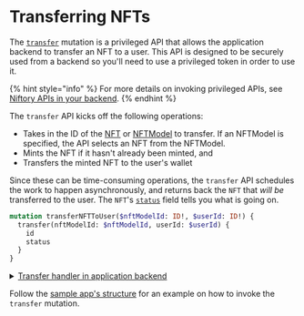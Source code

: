 # Transferring NFTs

The [`transfer`](https://api-docs-niftory.vercel.app/#mutation-transfer) mutation is a privileged API that allows the application backend to transfer an NFT to a user. This API is designed to be securely used from a backend so you'll need to use a privileged token in order to use it.

{% hint style="info" %}
For more details on invoking privileged APIs, see [Niftory APIs in your backend](../../../core-concepts/nfts/creating-nfts.md).
{% endhint %}

The `transfer` API kicks off the following operations:

* Takes in the ID of the [NFT](https://api-docs-niftory.vercel.app/#definition-NFT) or [NFTModel](https://api-docs-niftory.vercel.app/#definition-NFTModel) to transfer. If an NFTModel is specified, the API selects an NFT from the NFTModel.
* Mints the NFT if it hasn't already been minted, and
* Transfers the minted NFT to the user's wallet

Since these can be time-consuming operations, the `transfer` API schedules the work to happen asynchronously, and returns back the `NFT` that _will be_ transferred to the user. The `NFT`'s [`status`](https://api-docs-niftory.vercel.app/#definition-NFT) field tells you what is going on.

```graphql
mutation transferNFTToUser($nftModelId: ID!, $userId: ID!) {
  transfer(nftModelId: $nftModelId, userId: $userId) {
    id
    status
  }
}
```

<details>

<summary><a href="https://github.com/Niftory/niftory-samples/blob/main/basic-app/pages/api/nft/[nftModelId]/transfer.ts">Transfer handler in application backend</a></summary>

```javascript
const handler: NextApiHandler = async (req, res) => {
  const { nftModelId, userId } = req.query;

  if (req.method !== "POST") {
    res.status(405).end();
    return;
  }

  const signedIn = !!getToken({ req });
  if (!signedIn) {
    res.status(401).send("You must be signed in to transfer NFTs");
  }

  if (!nftModelId) {
    res.status(400).send("nftModelId is required");
    return;
  }

  const client = await getBackendGraphQLClient();
  const sdk = getSdk(client);

  const data = await sdk.transferNFTToUser({
    nftModelId: nftModelId as string,
    userId: userId as string,
  });

  res.status(200).json(data);
};
```

</details>

Follow the [sample app's structure](https://github.com/Niftory/niftory-samples/blob/main/basic-app/pages/api/nft/\[nftModelId]/transfer.ts) for an example on how to invoke the `transfer` mutation.
